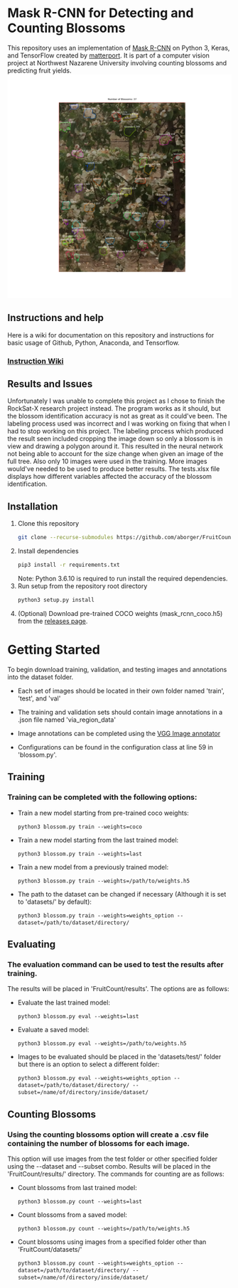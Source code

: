 # Mask R-CNN for Detecting and Counting Blossoms

This repository uses an implementation of [Mask R-CNN](https://arxiv.org/abs/1703.06870) on Python 3, Keras, and TensorFlow created by [matterport](https://github.com/matterport/Mask_RCNN).
It is part of a computer vision project at Northwest Nazarene University involving counting blossoms and predicting fruit yields.
![Instance Segmentation Sample](assets/example_pic.png)

## Instructions and help
Here is a wiki for documentation on this repository and instructions for basic usage of Github, Python, Anaconda, and Tensorflow.
### [Instruction Wiki](https://github.com/aborger/FruitCount/wiki)

## Results and Issues
Unfortunately I was unable to complete this project as I chose to finish the RockSat-X research project instead. The program works as it should, but the blossom identification accuracy is not as great as it could've been. The labeling process used was incorrect and I was working on fixing that when I had to stop working on this project. The labeling process which produced the result seen included cropping the image down so only a blossom is in view and drawing a polygon around it. This resulted in the neural network not being able to account for the size change when given an image of the full tree. Also only 10 images were used in the training. More images would've needed to be used to produce better results. The tests.xlsx file displays how different variables affected the accuracy of the blossom identification.

## Installation
1. Clone this repository
   ```bash
   git clone --recurse-submodules https://github.com/aborger/FruitCount.git
   ```
2. Install dependencies
   ```bash
   pip3 install -r requirements.txt
   ```
   Note: Python 3.6.10 is required to run install the required dependencies.
3. Run setup from the repository root directory
    ```bash
    python3 setup.py install
    ``` 
3. (Optional) Download pre-trained COCO weights (mask_rcnn_coco.h5) from the [releases page](https://github.com/matterport/Mask_RCNN/releases).

# Getting Started
To begin download training, validation, and testing images and annotations into the dataset folder.

* Each set of images should be located in their own folder named 'train', 'test', and 'val'
    
* The training and validation sets should contain image annotations in a .json file named 'via_region_data'
    
* Image annotations can be completed using the [VGG Image annotator](https://www.robots.ox.ac.uk/~vgg/software/via/via_demo.html)
    
* Configurations can be found in the configuration class at line 59 in 'blossom.py'.
## Training
### Training can be completed with the following options:
* Train a new model starting from pre-trained coco weights:
    ```batch
    python3 blossom.py train --weights=coco
    ```
* Train a new model starting from the last trained model:
    ```batch
    python3 blossom.py train --weights=last
    ```
* Train a new model from a previously trained model:
    ```batch
    python3 blossom.py train --weights=/path/to/weights.h5
    ```
* The path to the dataset can be changed if necessary (Although it is set to 'datasets/' by default):
    ```batch
    python3 blossom.py train --weights=weights_option --dataset=/path/to/dataset/directory/
    ```
## Evaluating
### The evaluation command can be used to test the results after training.
The results will be placed in 'FruitCount/results'.
The options are as follows:
* Evaluate the last trained model:
    ```batch
    python3 blossom.py eval --weights=last
    ```
* Evaluate a saved model:
    ```batch
    python3 blossom.py eval --weights=/path/to/weights.h5
    ```
* Images to be evaluated should be placed in the 'datasets/test/' folder but there is an option to select a different folder:
    ```batch
    python3 blossom.py eval --weights=weights_option --dataset=/path/to/dataset/directory/ --subset=/name/of/directory/inside/dataset/
## Counting Blossoms
### Using the counting blossoms option will create a .csv file containing the number of blossoms for each image.
This option will use images from the test folder or other specified folder using the --dataset and --subset combo.
Results will be placed in the 'FruitCount/results/' directory.
The commands for counting are as follows:
* Count blossoms from last trained model:
    ```batch
    python3 blossom.py count --weights=last
    ```
* Count blossoms from a saved model:
    ```batch
    python3 blossom.py count --weights=/path/to/weights.h5
    ```
* Count blossoms using images from a specified folder other than 'FruitCount/datasets/'
    ```batch
    python3 blossom.py count --weights=weights_option --dataset=/path/to/dataset/directory/ --subset=/name/of/directory/inside/dataset/
    ```
    

